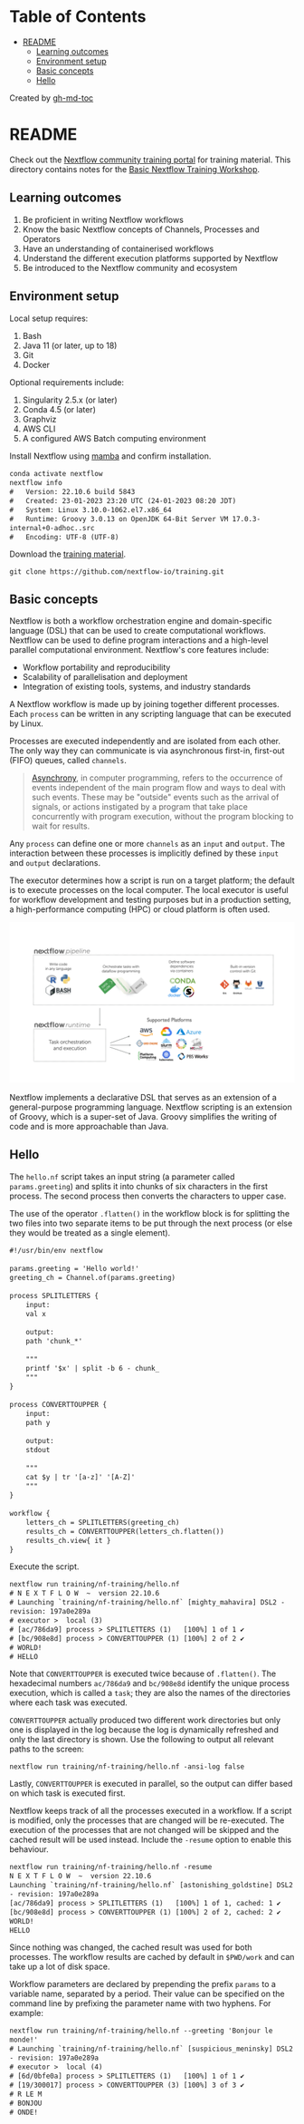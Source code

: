 Table of Contents
=================

* [README](#readme)
   * [Learning outcomes](#learning-outcomes)
   * [Environment setup](#environment-setup)
   * [Basic concepts](#basic-concepts)
   * [Hello](#hello)

Created by [gh-md-toc](https://github.com/ekalinin/github-markdown-toc)

# README

Check out the [Nextflow community training
portal](https://training.nextflow.io/) for training material. This directory
contains notes for the [Basic Nextflow Training
Workshop](https://training.nextflow.io/basic_training/).

## Learning outcomes

1. Be proficient in writing Nextflow workflows
2. Know the basic Nextflow concepts of Channels, Processes and Operators
3. Have an understanding of containerised workflows
4. Understand the different execution platforms supported by Nextflow
5. Be introduced to the Nextflow community and ecosystem

## Environment setup

Local setup requires:

1. Bash
2. Java 11 (or later, up to 18)
3. Git
4. Docker

Optional requirements include:

1. Singularity 2.5.x (or later)
2. Conda 4.5 (or later)
3. Graphviz
4. AWS CLI
5. A configured AWS Batch computing environment

Install Nextflow using
[mamba](https://github.com/davetang/learning_nextflow#installation) and confirm
installation.

```console
conda activate nextflow
nextflow info
#   Version: 22.10.6 build 5843
#   Created: 23-01-2023 23:20 UTC (24-01-2023 08:20 JDT)
#   System: Linux 3.10.0-1062.el7.x86_64
#   Runtime: Groovy 3.0.13 on OpenJDK 64-Bit Server VM 17.0.3-internal+0-adhoc..src
#   Encoding: UTF-8 (UTF-8)
```

Download the [training material](https://github.com/nextflow-io/training).

```console
git clone https://github.com/nextflow-io/training.git
```

## Basic concepts

Nextflow is both a workflow orchestration engine and domain-specific language
(DSL) that can be used to create computational workflows. Nextflow can be used
to define program interactions and a high-level parallel computational
environment. Nextflow's core features include:

* Workflow portability and reproducibility
* Scalability of parallelisation and deployment
* Integration of existing tools, systems, and industry standards

A Nextflow workflow is made up by joining together different processes. Each
`process` can be written in any scripting language that can be executed by
Linux.

Processes are executed independently and are isolated from each other. The only
way they can communicate is via asynchronous first-in, first-out (FIFO) queues,
called `channels`.

> [Asynchrony](https://en.wikipedia.org/wiki/Asynchrony_(computer_programming)),
> in computer programming, refers to the occurrence of events independent of the
> main program flow and ways to deal with such events. These may be "outside"
> events such as the arrival of signals, or actions instigated by a program that
> take place concurrently with program execution, without the program blocking to
> wait for results.

Any `process` can define one or more `channels` as an `input` and `output`. The
interaction between these processes is implicitly defined by these `input` and
`output` declarations.

The executor determines how a script is run on a target platform; the default
is to execute processes on the local computer. The local executor is useful for
workflow development and testing purposes but in a production setting, a
high-performance computing (HPC) or cloud platform is often used.

![Execution](img/execution_abstraction.png)

Nextflow implements a declarative DSL that serves as an extension of a
general-purpose programming language. Nextflow scripting is an extension of
Groovy, which is a super-set of Java. Groovy simplifies the writing of code and
is more approachable than Java.

## Hello

The `hello.nf` script takes an input string (a parameter called
`params.greeting`) and splits it into chunks of six characters in the first
process. The second process then converts the characters to upper case.

The use of the operator `.flatten()` in the workflow block is for splitting the
two files into two separate items to be put through the next process (or else
they would be treated as a single element).

```nextflow
#!/usr/bin/env nextflow

params.greeting = 'Hello world!'
greeting_ch = Channel.of(params.greeting)

process SPLITLETTERS {
    input:
    val x

    output:
    path 'chunk_*'

    """
    printf '$x' | split -b 6 - chunk_
    """
}

process CONVERTTOUPPER {
    input:
    path y

    output:
    stdout

    """
    cat $y | tr '[a-z]' '[A-Z]' 
    """
}

workflow {
    letters_ch = SPLITLETTERS(greeting_ch)
    results_ch = CONVERTTOUPPER(letters_ch.flatten())
    results_ch.view{ it }
}
```

Execute the script.

```console
nextflow run training/nf-training/hello.nf
# N E X T F L O W  ~  version 22.10.6
# Launching `training/nf-training/hello.nf` [mighty_mahavira] DSL2 - revision: 197a0e289a
# executor >  local (3)
# [ac/786da9] process > SPLITLETTERS (1)   [100%] 1 of 1 ✔
# [bc/908e8d] process > CONVERTTOUPPER (1) [100%] 2 of 2 ✔
# WORLD!
# HELLO
```

Note that `CONVERTTOUPPER` is executed twice because of `.flatten()`. The
hexadecimal numbers `ac/786da9` and `bc/908e8d` identify the unique process
execution, which is called a `task`; they are also the names of the directories
where each task was executed.

`CONVERTTOUPPER` actually produced two different work directories but only one
is displayed in the log because the log is dynamically refreshed and only the
last directory is shown. Use the following to output all relevant paths to the
screen:

```console
nextflow run training/nf-training/hello.nf -ansi-log false
```

Lastly, `CONVERTTOUPPER` is executed in parallel, so the output can differ
based on which task is executed first.

Nextflow keeps track of all the processes executed in a workflow. If a script
is modified, only the processes that are changed will be re-executed. The
execution of the processes that are not changed will be skipped and the cached
result will be used instead. Include the `-resume` option to enable this
behaviour.

```console
nextflow run training/nf-training/hello.nf -resume
N E X T F L O W  ~  version 22.10.6
Launching `training/nf-training/hello.nf` [astonishing_goldstine] DSL2 - revision: 197a0e289a
[ac/786da9] process > SPLITLETTERS (1)   [100%] 1 of 1, cached: 1 ✔
[bc/908e8d] process > CONVERTTOUPPER (1) [100%] 2 of 2, cached: 2 ✔
WORLD!
HELLO
```

Since nothing was changed, the cached result was used for both processes. The
workflow results are cached by default in `$PWD/work` and can take up a lot of
disk space.

Workflow parameters are declared by prepending the prefix `params` to a
variable name, separated by a period. Their value can be specified on the
command line by prefixing the parameter name with two hyphens. For example:

```console
nextflow run training/nf-training/hello.nf --greeting 'Bonjour le monde!'
# Launching `training/nf-training/hello.nf` [suspicious_meninsky] DSL2 - revision: 197a0e289a
# executor >  local (4)
# [6d/0bfe0a] process > SPLITLETTERS (1)   [100%] 1 of 1 ✔
# [19/300017] process > CONVERTTOUPPER (3) [100%] 3 of 3 ✔
# R LE M
# BONJOU
# ONDE!
```

